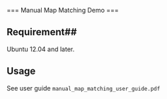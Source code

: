 === Manual Map Matching Demo ===

## Requirement##
Ubuntu 12.04 and later. 

## Usage ##
See user guide `manual_map_matching_user_guide.pdf`